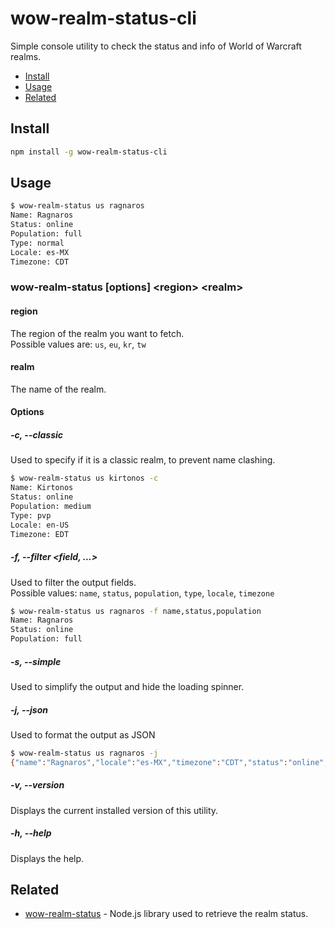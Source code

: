 # wow-realm-status-cli

Simple console utility to check the status and info of World of Warcraft realms.

- [Install](#install)
- [Usage](#usage)
- [Related](#related)

## Install

```bash
npm install -g wow-realm-status-cli
```

## Usage

```bash
$ wow-realm-status us ragnaros
Name: Ragnaros
Status: online
Population: full
Type: normal
Locale: es-MX
Timezone: CDT
```

### wow-realm-status [options] \<region\> \<realm\>

#### region

The region of the realm you want to fetch.<br>
Possible values are: `us`, `eu`, `kr`, `tw`

#### realm

The name of the realm.

#### Options

##### -c, --classic

Used to specify if it is a classic realm, to prevent name clashing.

```bash
$ wow-realm-status us kirtonos -c
Name: Kirtonos
Status: online
Population: medium
Type: pvp
Locale: en-US
Timezone: EDT
```

##### -f, --filter <field, ...>

Used to filter the output fields.<br>
Possible values: `name`, `status`, `population`, `type`, `locale`, `timezone`

```bash
$ wow-realm-status us ragnaros -f name,status,population
Name: Ragnaros
Status: online
Population: full
```

##### -s, --simple

Used to simplify the output and hide the loading spinner.

##### -j, --json

Used to format the output as JSON

```bash
$ wow-realm-status us ragnaros -j
{"name":"Ragnaros","locale":"es-MX","timezone":"CDT","status":"online","type":"normal","population":"full"}
```

##### -v, --version

Displays the current installed version of this utility.

##### -h, --help

Displays the help.

## Related

* [wow-realm-status](https://github.com/alvarocastro/wow-realm-status) - Node.js library used to retrieve the realm status.
